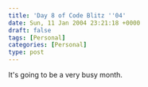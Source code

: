 ```yaml
---
title: 'Day 8 of Code Blitz ''04'
date: Sun, 11 Jan 2004 23:21:18 +0000
draft: false
tags: [Personal]
categories: [Personal]
type: post
---
```


It's going to be a very busy month.